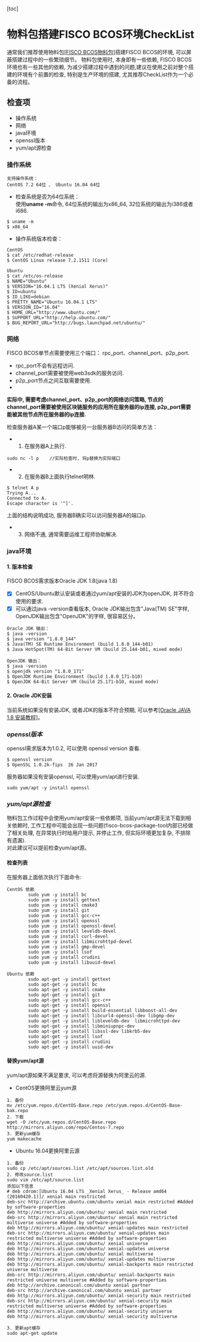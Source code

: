 [toc]
# 物料包搭建FISCO BCOS环境CheckList
通常我们推荐使用物料包[[FISCO BCOS物料包]](https://github.com/FISCO-BCOS/fisco-package-build-tool)搭建FISCO BCOS的环境, 可以屏蔽搭建过程中的一些繁琐细节。 物料包使用时, 本身即有一些依赖, FISCO BCOS环境也有一些其他的依赖, 为减少搭建过程中遇到的问题,建议在使用之前对整个搭建的环境有个前置的检查, 特别是生产环境的搭建, 尤其推荐CheckList作为一个必备的流程。  
## 检查项
- 操作系统
- 网络
- java环境
- openssl版本
- yum/apt源检查

### **操作系统**  
```
支持操作系统：
CentOS 7.2 64位 、 Ubuntu 16.04 64位
```
- 检查系统是否为64位系统：  
使用**uname -m**命令, 64位系统的输出为x86_64, 32位系统的输出为i386或者i686.
```
$ uname -m
$ x86_64
```

- 操作系统版本检查：
```
CentOS
$ cat /etc/redhat-release 
$ CentOS Linux release 7.2.1511 (Core)

Ubuntu
$ cat /etc/os-release
$ NAME="Ubuntu"
$ VERSION="16.04.1 LTS (Xenial Xerus)"
$ ID=ubuntu
$ ID_LIKE=debian
$ PRETTY_NAME="Ubuntu 16.04.1 LTS"
$ VERSION_ID="16.04"
$ HOME_URL="http://www.ubuntu.com/"
$ SUPPORT_URL="http://help.ubuntu.com/"
$ BUG_REPORT_URL="http://bugs.launchpad.net/ubuntu/"
```

### **网络**  
FISCO BCOS单节点需要使用三个端口： rpc_port、channel_port、p2p_port.  
- rpc_port不会有远程访问.  
- channel_port需要被使用web3sdk的服务访问.  
- p2p_port节点之间互联需要使用.  
- 
**实际中, 需要考虑channel_port、p2p_port的网络访问策略, 节点的channel_port需要被使用区块链服务的应用所在服务器的ip连接, 
p2p_port需要能被其他节点所在服务器的ip连接.**

检查服务器A某一个端口p能够被另一台服务器B访问的简单方法：
- 1. 在服务器A上执行.
```
sudo nc -l p    //实际检查时, 将p替换为实际端口
```
- 2. 在服务器B上面执行telnet明林.
```
$ telnet A p
Trying A...
Connected to A.
Escape character is '^]'.
```
上面的结构说明成功, 服务器B确实可以访问服务器A的端口p.

- 3. 网络不通, 通常需要运维工程师协助解决.

### **java环境**  
#### 1. 版本检查
FISCO BCOS需求版本Oracle JDK 1.8(java 1.8)
- [x] CentOS/Ubuntu默认安装或者通过yum/apt安装的JDK为openJDK, 并不符合使用的要求.  
- [x] 可以通过java -version查看版本, Oracle JDK输出包含\"Java(TM) SE\"字样, OpenJDK输出包含\"OpenJDK\"的字样, 很容易区分。  
```
Oracle JDK 输出：
$ java -version
$ java version "1.8.0_144"
$ Java(TM) SE Runtime Environment (build 1.8.0_144-b01)
$ Java HotSpot(TM) 64-Bit Server VM (build 25.144-b01, mixed mode)

OpenJDK 输出：
$ java -version
$ openjdk version "1.8.0_171"
$ OpenJDK Runtime Environment (build 1.8.0_171-b10)
$ OpenJDK 64-Bit Server VM (build 25.171-b10, mixed mode)
```

#### 2. Oracle JDK安装
当前系统如果没有安装JDK, 或者JDK的版本不符合预期, 可以参考[[Oracle JAVA 1.8 安装教程]](https://github.com/ywy2090/fisco-package-build-tool/blob/docker/doc/Oracle%20JAVA%201.8%20%E5%AE%89%E8%A3%85%E6%95%99%E7%A8%8B.md)。

### ***openssl版本***
openssl需求版本为1.0.2, 可以使用 openssl version 查看.
```
$ openssl version
$ OpenSSL 1.0.2k-fips  26 Jan 2017
```

服务器如果没有安装openssl, 可以使用yum/apt进行安装.
```
sudo yum/apt -y install openssl
```

### ***yum/apt源检查***  
物料包工作过程中会使用yum/apt安装一些依赖项, 当前yum/apt源无法下载到相关依赖时, 工作工程中可能会出现一些问题(fisco-bcos-package-tool内部已经做了相关处理, 在异常执行时给用户提示, 并停止工作, 但实际环境更加复杂, 不排除有遗漏).   
对此建议可以提前检查yum/apt源。 
#### 检查列表
在服务器上面依次执行下面命令:
```
CentOS 依赖
        sudo yum -y install bc
        sudo yum -y install gettext
        sudo yum -y install cmake3
        sudo yum -y install git
        sudo yum -y install gcc-c++
        sudo yum -y install openssl
        sudo yum -y install openssl-devel
        sudo yum -y install leveldb-devel
        sudo yum -y install curl-devel
        sudo yum -y install libmicrohttpd-devel
        sudo yum -y install gmp-devel
        sudo yum -y install lsof
        sudo yum -y install crudini
        sudo yum -y install libuuid-devel

Ubuntu 依赖
        sudo apt-get -y install gettext
        sudo apt-get -y install bc
        sudo apt-get -y install cmake
        sudo apt-get -y install git
        sudo apt-get -y install gcc-c++
        sudo apt-get -y install openssl
        sudo apt-get -y install build-essential libboost-all-dev
        sudo apt-get -y install libcurl4-openssl-dev libgmp-dev
        sudo apt-get -y install libleveldb-dev  libmicrohttpd-dev
        sudo apt-get -y install libminiupnpc-dev
        sudo apt-get -y install libssl-dev libkrb5-dev
        sudo apt-get -y install lsof
        sudo apt-get -y install crudini
        sudo apt-get -y install uuid-dev

```

#### 替换yum/apt源
yum/apt源如果不满足要求, 可以考虑将源替换为阿里云的源.

- CentOS更换阿里云yum源
```
1. 备份   
mv /etc/yum.repos.d/CentOS-Base.repo /etc/yum.repos.d/CentOS-Base-bak.repo
2. 下载   
wget -O /etc/yum.repos.d/CentOS-Base.repo http://mirrors.aliyun.com/repo/Centos-7.repo
3. 更新yum缓存   
yum makecache
```
- Ubuntu 16.04更换阿里云源  
```
1. 备份  
sudo cp /etc/apt/sources.list /etc/apt/sources.list.old
2. 修改source.list 
sudo vim /etc/apt/source.list
添加以下信息
# deb cdrom:[Ubuntu 16.04 LTS _Xenial Xerus_ - Release amd64 (20160420.1)]/ xenial main restricted
deb-src http://archive.ubuntu.com/ubuntu xenial main restricted #Added by software-properties
deb http://mirrors.aliyun.com/ubuntu/ xenial main restricted
deb-src http://mirrors.aliyun.com/ubuntu/ xenial main restricted multiverse universe #Added by software-properties
deb http://mirrors.aliyun.com/ubuntu/ xenial-updates main restricted
deb-src http://mirrors.aliyun.com/ubuntu/ xenial-updates main restricted multiverse universe #Added by software-properties
deb http://mirrors.aliyun.com/ubuntu/ xenial universe
deb http://mirrors.aliyun.com/ubuntu/ xenial-updates universe
deb http://mirrors.aliyun.com/ubuntu/ xenial multiverse
deb http://mirrors.aliyun.com/ubuntu/ xenial-updates multiverse
deb http://mirrors.aliyun.com/ubuntu/ xenial-backports main restricted universe multiverse
deb-src http://mirrors.aliyun.com/ubuntu/ xenial-backports main restricted universe multiverse #Added by software-properties
deb http://archive.canonical.com/ubuntu xenial partner
deb-src http://archive.canonical.com/ubuntu xenial partner
deb http://mirrors.aliyun.com/ubuntu/ xenial-security main restricted
deb-src http://mirrors.aliyun.com/ubuntu/ xenial-security main restricted multiverse universe #Added by software-properties
deb http://mirrors.aliyun.com/ubuntu/ xenial-security universe
deb http://mirrors.aliyun.com/ubuntu/ xenial-security multiverse

3. 更新apt缓存    
sudo apt-get update
```